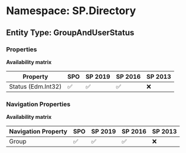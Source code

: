# Namespace: SP.Directory

## Entity Type: GroupAndUserStatus

### Properties

**Availability matrix**

Property | SPO | SP 2019 | SP 2016 | SP 2013
----------|-----|---------|---------|--------
Status (Edm.Int32) | ✅ | ✅ | ✅ | ❌

### Navigation Properties

**Availability matrix**

Navigation Property | SPO | SP 2019 | SP 2016 | SP 2013
----------|-----|---------|---------|--------
Group | ✅ | ✅ | ✅ | ❌
